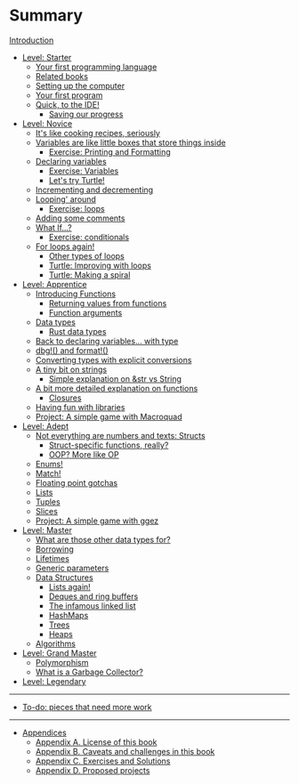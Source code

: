 # Summary

[Introduction](README.md)
- [Level: Starter](./L01_starter.md)    
    - [Your first programming language](./001A_first_language.md)
    - [Related books](./002A_books.md)
    - [Setting up the computer](./003A_setup.md)
    - [Your first program](./004A_first_program.md)
    - [Quick, to the IDE!](./005A_to_the_IDE.md)
        - [Saving our progress](./005B_saving_progress.md)
- [Level: Novice](./L02_novice.md)    
    - [It's like cooking recipes, seriously](./006A_recipes.md)
    - [Variables are like little boxes that store things inside](./007A_little_boxes.md)
        - [Exercise: Printing and Formatting](./007B_ex_print_format.md)
    - [Declaring variables](./008A_declaring.md)
        - [Exercise: Variables](./008B_ex_variables.md)
        - [Let's try Turtle!](./008C_turtle.md) 
    - [Incrementing and decrementing](./009A_incrementing.md)
    - [Looping' around](./010A_looping.md)
        - [Exercise: loops](./010B_ex_loops.md)
    - [Adding some comments](./011A_comments.md)
    - [What If…?](./012A_ifs.md)
        - [Exercise: conditionals](./012B_ex_ifs.md)
    - [For loops again!](./013A_loops_again.md)
        - [Other types of loops](./013B_other_loops.md)
        - [Turtle: Improving with loops](./013C_turtle_loops.md)
        - [Turtle: Making a spiral](./013D_turtle_spiral.md)
- [Level: Apprentice](./L03_apprentice.md)
    - [Introducing Functions](./014A_functions.md)
        - [Returning values from functions](./014B_func_return.md)
        - [Function arguments](./014C_func_args.md)
    - [Data types](./015A_data_types.md)
        - [Rust data types](./015B_rust_types.md)
    - [Back to declaring variables… with type](./016A_typedvars.md)
    - [dbg!() and format!()]()
    - [Converting types with explicit conversions](./017A_conversions.md)
    - [A tiny bit on strings](./018A_strings_intro.md)
        - [Simple explanation on &str vs String](./018B_strings_and_str.md)
    - [A bit more detailed explanation on functions](./X03A_funcs_revisited.md)
        - [Closures](./014D_closures.md)
    - [Having fun with libraries](./019A_fun_with_libs.md)
    - [Project: A simple game with Macroquad](./020A_proj_game_macroquad.md)
- [Level: Adept](./L04_adept.md)
    - [Not everything are numbers and texts: Structs](./020A_structs.md)
        - [Struct-specific functions, really?](./020B_struct_impl.md)
        - [OOP? More like OP](./020C_oop.md)
    - [Enums!](./021A_enums.md)
    - [Match!](./022A_match.md)
    - [Floating point gotchas](./023A_float_gotchas.md)
    - [Lists]()
    - [Tuples]()
    - [Slices]()
    - [Project: A simple game with ggez](./023A_proj_game_ggez.md)
- [Level: Master](./L05_master.md)
    - [What are those other data types for?](./X02A_datatypes.md)
    - [Borrowing](./023A_borrowing.md)
    - [Lifetimes]()
    - [Generic parameters]()
    - [Data Structures]()
        - [Lists again!]()
        - [Deques and ring buffers]()
        - [The infamous linked list]()
        - [HashMaps]()
        - [Trees]()
        - [Heaps]()
    - [Algorithms]()
- [Level: Grand Master](./L06_grandmaster.md)
    - [Polymorphism]()
    - [What is a Garbage Collector?](./X04A_garbage_collector.md)
- [Level: Legendary](./L07_legendary.md)    
----------------
- [To-do: pieces that need more work](./X01A_TODO.md)
    
----------------
- [Appendices](./Y01A_appendices.md)
    - [Appendix A. License of this book](./Y02A_license.md)
    - [Appendix B. Caveats and challenges in this book](./Y03A_caveats.md)
    - [Appendix C. Exercises and Solutions](./Y04A_solutions.md)
    - [Appendix D. Proposed projects](./Y05A_projects.md)
